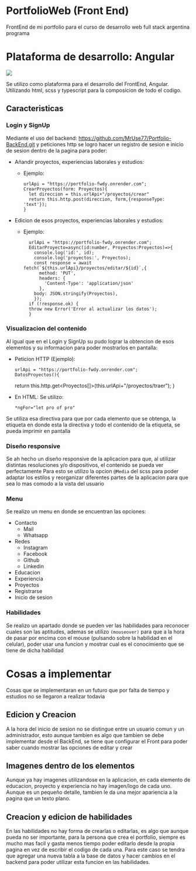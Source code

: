 # PortfolioWeb (Front End)

FrontEnd de mi portfolio para el curso de desarrollo web full stack argentina programa

# Plataforma de desarrollo: Angular

![](https://external-content.duckduckgo.com/iu/?u=https%3A%2F%2Ftse3.mm.bing.net%2Fth%3Fid%3DOIP.7DsZgLizBt_wk8ndOAPzQAHaGs%26pid%3DApi&f=1&ipt=7d4101ef2247568b4f56ede31842731a4442cd801bce87be5c46af35338e559b&ipo=images)

Se utilizo como plataforma para el desarrollo del FrontEnd, Angular. Utilizando html, scss y typescript para la composicion de todo el codigo.

## Caracteristicas

### Login y SignUp

Mediante el uso del backend: https://github.com/MrUse77/Portfolio-BackEnd.git y peticiones http se logro hacer un registro de sesion e inicio de sesion dentro de la pagina para poder:

- Añandir proyectos, experiencias laborales y estudios:
  - Ejemplo:
  
        urlApi = "https://portfolio-fwdy.onrender.com";
        CrearProyectos(form: Proyectos){
          let direccion = this.urlApi+"/proyectos/crear"
          return this.http.post(direccion, form,{responseType: 'text'});
        }

- Edicion de esos proyectos, experiencias laborales y estudios:
  - Ejemplo:
                       
          urlApi = "https://portfolio-fwdy.onrender.com";
          EditarProyecto=async(id:number, Proyectos:Proyectos)=>{
            console.log('id:', id);
            console.log('proyectos:', Proyectos);
            const response = await fetch(`${this.urlApi}/proyectos/editar/${id}`,{
              method: 'PUT',
              headers: {
                'Content-Type': 'application/json'
              },
            body: JSON.stringify(Proyectos),
            });
          if (!response.ok) {
          throw new Error('Error al actualizar los datos');
          }

### Visualizacion del contenido

Al igual que en el Login y SignUp su pudo lograr la obtencion de esos elementos y su informacion para poder mostrarlos en pantalla:

- Peticion HTTP (Ejemplo):

      urlApi = "https://portfolio-fwdy.onrender.com";
      DatosProyectos(){

  return this.http.get<Proyectos[]>(this.urlApi+"/proyectos/traer");
  }

- En HTML: Se utilizo:

      *ngFor="let pro of pro"

Se utiliza esa directiva para que por cada elemento que se obtenga, la etiqueta en donde esta la directiva y todo el contenido de la etiqueta, se pueda imprimir en pantalla

### Diseño responsive

Se ah hecho un diseño responsive de la aplicacion para que, al utilizar distintas resoluciones y/o dispositivos, el contenido se pueda ver perfectamente
Para esto se utilizo la opcion `@Media` del scss para poder adaptar los estilos y reorganizar diferentes partes de la aplicacion para que sea lo mas comodo a la vista del usuario

### Menu

Se realizo un menu en donde se encuentran las opciones:

- Contacto
  - Mail
  - Whatsapp
- Redes
  - Instagram
  - Facebook
  - Github
  - Linkedin
- Educacion
- Experiencia
- Proyectos
- Registrarse
- Inicio de sesion

### Habilidades

Se realizo un apartado donde se pueden ver las habilidades para reconocer cuales son las aptitudes, ademas se utilizo `(mouseover)` para que a la hora de pasar por encima con el mouse (pulsando sobre la habilidad en el celular), poder usar una funcion y mostrar cual es el conocimiento que se tiene de dicha habilidad

# Cosas a implementar

Cosas que se implementaran en un futuro que por falta de tiempo y estudios no se llegaron a realizar todavia

## Edicion y Creacion

A la hora del inicio de sesion no se distingue entre un usuario comun y un administrador, esto aunque tambien es algo que tambien se debe implementar desde el BackEnd, se tiene que configurar el Front para poder saber cuando mostrar las opciones de editar y crear

## Imagenes dentro de los elementos

Aunque ya hay imagenes utilizandose en la aplicacion, en cada elemento de educacion, proyecto y experiencia no hay imagen/logo de cada uno. Aunque es un pequeño detalle, tambien le da una mejor apariencia a la pagina que un texto plano.

## Creacion y edicion de habilidades

En las habilidades no hay forma de crearlas o editarlas, es algo que aunque pueda no ser importante, para la persona que crea el portfolio, siempre es mucho mas facil y gasta menos tiempo poder editarlo desde la propia pagina en vez de escribir el codigo de cada una. Para este caso se tendra que agregar una nueva tabla a la base de datos y hacer cambios en el backend para poder utilizar esta funcion en las habilidades.
